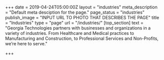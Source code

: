 +++
date = 2019-04-24T05:00:00Z
layout = "industries"
meta_description = "Default meta desciption for the page."
page_status = "industries"
publish_image = "INPUT URL TO PHOTO THAT DESCRIBES THE PAGE"
title = "Industries"
type = "page"
url = "/industries/"
[top_section]
text = "Georgia Technologies partners with businesses and organizations in a variety of industries. From Healthcare and Medical practices to Manufacturing and Construction, to Professional Services and Non-Profits, we’re here to serve."

+++
